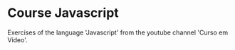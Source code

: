 # Course Javascript
 Exercises of the language 'Javascript' from the youtube channel 'Curso em Video'.
